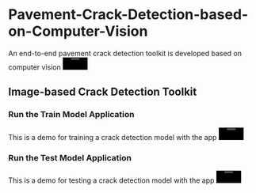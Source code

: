 # Pavement-Crack-Detection-based-on-Computer-Vision
An end-to-end pavement crack detection toolkit is developed based on computer vision
<video src='https://user-images.githubusercontent.com/71452866/200087762-ad4f48b0-c85f-46c9-8c7e-47776d3f082b.mp4' width=50/>

## Image-based Crack Detection Toolkit

### Run the Train Model Application
This is a demo for training a crack detection model with the app
<video src='https://user-images.githubusercontent.com/71452866/200090431-e30d0f81-ce45-4f7c-b1d8-8d9a22b1c2b2.mp4' width="10%">

### Run the Test Model Application
This is a demo for testing a crack detection model with the app
<video src='https://user-images.githubusercontent.com/71452866/200090397-88486528-b0ac-4e93-b518-92bf6979a0dd.mp4' width=50/>








